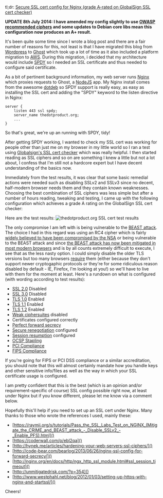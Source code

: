 tl;dr: [Secure SSL cert config for Nginx (grade A-rated on GlobalSign SSL cert checker)](https://gist.github.com/neilstuartcraig/7822514)

**UPDATE 8th July 2014: I have amended my config slightly to use [OWASP recommended ciphers](https://www.owasp.org/index.php/Transport_Layer_Protection_Cheat_Sheet#Rule_-_Only_Support_Strong_Cryptographic_Ciphers) and some updates to Debian core libs mean this configuration now produces an A+ result.**

It's been quite some time since I wrote a blog post and there are a fair number of reasons for this, not least is that I have migrated this blog from [Wordpress](http://www.wordpress.org) to [Ghost](https://ghost.org/) which took up a lot of time as it also included a platform migration to [AWS](http://aws.amazon.com). During this migration, i decided that my architecture would include [SPDY](http://www.chromium.org/spdy) so I needed an SSL certificate and thus needed to configure said certificate.

As a bit of pertinent background information, my web server runs [Nginx](http://nginx.org) which proxies requests to Ghost, a [NodeJS](http://nodejs.org) app. My Nginx install comes from the awesome [dotdeb](http://dotdeb.org) so SPDY support is really easy, as easy as installing the SSL cert and adding the "SPDY" keyword to the listen directive in Nginx:

```
server {
	listen 443 ssl spdy;
  	server_name thedotproduct.org;
    ...
}
```

So that's great, we're up an running with SPDY, tidy! 

After getting SPDY working, I wanted to check my SSL cert was working for people other than just me on my browser in my little world so I ran a test using [Globalsign's SSL cert checker](https://sslcheck.globalsign.com/en_GB) which was really helpful. I then started reading as SSL ciphers and so on are something I knew a little but not a lot about, I confess that I'm still not a hardcore expert but I have decent understanding of the basics now.

Immediately from the test results, it was clear that some basic remedial actions were needed such as disabling SSLv2 and SSLv3 since no decent, half-modern browser needs them and they contain known weaknesses. Choosing the best combination of SSL ciphers was less simple but after a number of hours reading, tweaking and testing, I came up with the following configuration which achieves a grade A rating on the GlobalSign SSL cert checker:

<script src="https://gist.github.com/neilstuartcraig/7822514.js"></script>

Here are the test results:
![thedotproduct.org SSL cert test results](/posts/assets/images/tdp-ssl-july-2014.png)

The only compromise I am left with is being vulnerable to the [BEAST attack](http://en.wikipedia.org/wiki/Transport_Layer_Security#BEAST_attack). The choice I had in this regard was using an RC4 cipher which is fairly [widely believed to have been compromised by the NSA](http://www.theregister.co.uk/2013/09/06/nsa_cryptobreaking_bullrun_analysis/) or being vulnerable to the BEAST attack and since [the BEAST attack has now been mitigated in most modern browsers](https://www.imperialviolet.org/2012/01/15/beastfollowup.html) and is by all counts extremely difficult to execute, I see that as the less nasty option. I could simply disable the older TLS versions but too many browsers [require](http://en.wikipedia.org/wiki/Transport_Layer_Security#Web_browsers) them (either because they don't support newer cryptogaphic protocols or they're for some ridiculous reason disabled by default - IE, Firefox, I'm looking at you!) so we'll have to live with them for the moment at least. Here's a rundown on what is configured (with wording according to test results):

* [SSL 2.0](http://en.wikipedia.org/wiki/Transport_Layer_Security#SSL_2.0) Disabled
* [SSL 3.0](http://en.wikipedia.org/wiki/Transport_Layer_Security#SSL_3.0) Disabled
* [TLS 1.0](http://en.wikipedia.org/wiki/Transport_Layer_Security#TLS_1.0) Enabled
* [TLS 1.1](http://en.wikipedia.org/wiki/Transport_Layer_Security#TLS_1.1) Enabled
* [TLS 1.2](http://en.wikipedia.org/wiki/Transport_Layer_Security#TLS_1.2) Enabled
* [Weak ciphersuites](https://www.owasp.org/index.php/Testing_for_Weak_SSL/TSL_Ciphers,_Insufficient_Transport_Layer_Protection_(OWASP-EN-002)) disabled
* Certificates configured correctly
* [Perfect forward secrecy](http://en.wikipedia.org/wiki/Forward_secrecy)
* [Secure renegotiation](http://tools.ietf.org/search/rfc5746) configured
* [Session resumption](http://tools.ietf.org/html/rfc5077) configured
* [OCSP Stapling](http://en.wikipedia.org/wiki/OCSP_stapling)
* [PCI Compliance](http://en.wikipedia.org/wiki/Payment_Card_Industry_Data_Security_Standard)
* [FIPS Compliance](http://en.wikipedia.org/wiki/Federal_Information_Processing_Standards)

If you're going for FIPS or PCI DSS compliance or a similar accreditation, you should note that this will almost certainly mandate how you handle keys and other sensitive info/files as well as the way in which your SSL certificate usage is configured.

I am pretty confident that this is the best (which is an opinion and/or requirement-specific of course) SSL config possible right now, at least under Nginx but if you know different, please let me know via a comment below.

Hopefully this'll help if you need to set up an SSL cert under Nginx. Many thanks to those who wrote the references I used, mainly these:

* [https://raymii.org/s/tutorials/Pass_the_SSL_Labs_Test_on_NGINX_(Mitigate_the_CRIME_and_BEAST_attack_-_Disable_SSLv2_-_Enable_PFS).html]()
* [https://coderwall.com/p/ebl2qa]()
* [http://hynek.me/articles/hardening-your-web-servers-ssl-ciphers/]()
* [http://code-bear.com/bearlog/2013/06/26/nginx-ssl-config-for-forward-secrecy/]()
* [http://nginx.org/en/docs/http/ngx_http_ssl_module.html#ssl_session_timeout]()
* [http://unmitigatedrisk.com/?p=354]()
* [http://www.westphahl.net/blog/2012/01/03/setting-up-https-with-nginx-and-startssl/]()

Cheers!